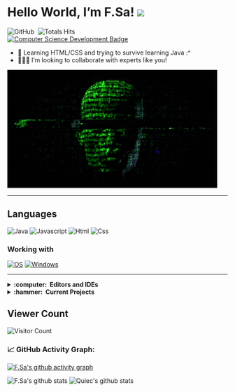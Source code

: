 # Hello World, I’m F.Sa! <img src="https://raw.githubusercontent.com/MartinHeinz/MartinHeinz/master/wave.gif" width="30px">
![GitHub](https://img.shields.io/badge/GITHUB-%23121011.svg?&style=flat&logo=github&logoColor=white)&nbsp;
![Totals Hits](https://komarev.com/ghpvc/?username=FSa-git&style=flat&color=orange&label=PROFILE+VIEWS)
<br>
[![Computer Science Development Badge](https://img.shields.io/badge/-Computer%20Science%20Student-FAB040?style=flat&logoColor=white)](https://github.com/)

- 🌱 Learning HTML/CSS and trying to survive learning Java :^
- 👨🏻‍💻 I’m looking to collaborate with experts like you!

![](https://github.com/FSa-git/Images/blob/main/giphy.gif)

<hr></hr>

## Languages

![Java](https://img.shields.io/badge/Java-ED8B00?style=flat&logo=java&logoColor=white)
![Javascript](https://img.shields.io/badge/JavaScript-323330?style=flat&logo=javascript&logoColor=F7DF1E)
![Html](https://img.shields.io/badge/HTML5-E34F26?style=flat&logo=html5&logoColor=white)
![Css](https://img.shields.io/badge/CSS3-1572B6?style=flat&logo=css3&logoColor=white)

### Working with 
[![OS](https://img.shields.io/badge/OS-macOS-informational?style=flat-square&logo=apple&logoColor=white)](https://en.wikipedia.org/wiki/MacOS)
<a target="_blank" rel="noopener noreferrer" href="https://camo.githubusercontent.com/b44114213a5a462903bd69611bb6846f1dc41fe6f3230bd37c67c3d4eb65f08c/68747470733a2f2f696d672e736869656c64732e696f2f62616467652f2d57696e646f77732d626c61636b3f7374796c653d666c61742d737175617265266c6f676f3d77696e646f7773266c6f676f436f6c6f723d626c7565"><img src="https://camo.githubusercontent.com/b44114213a5a462903bd69611bb6846f1dc41fe6f3230bd37c67c3d4eb65f08c/68747470733a2f2f696d672e736869656c64732e696f2f62616467652f2d57696e646f77732d626c61636b3f7374796c653d666c61742d737175617265266c6f676f3d77696e646f7773266c6f676f436f6c6f723d626c7565" alt="Windows" data-canonical-src="https://img.shields.io/badge/-Windows-black?style=flat-square&amp;logo=windows&amp;logoColor=blue" style="max-width: 100%;"></a>

<hr></hr>

<details>
  <summary><b>:computer: &nbsp;Editors and IDEs</b></summary>
  <br/>
  
  ![Eclipse](https://img.shields.io/badge/ECLIPSE-2C2255.svg?&style=flat&logo=eclipse)&nbsp;
  ![IntelliJ](https://img.shields.io/badge/INTELLIJ-000000.svg?&style=flat&logo=intellij-idea)&nbsp;\
  ![Vscode](https://img.shields.io/badge/Visual_Studio_Code-0078D4?style=flat&logo=visual%20studio%20code&logoColor=white)
  
</details>

<details>
  <summary><b>:hammer: &nbsp;Current Projects</b></summary>
  <br/>
  
 - [ ] Sardinien.com 
 - [ ] Prj1_Java
 - [ ] Html_School
 - [ ] FSa Portfolio
  
</details>

## Viewer Count

![Visitor Count](https://profile-counter.glitch.me/FSa-git/count.svg)

### 📈 GitHub Activity Graph:
[![F.Sa's github activity graph](https://github-readme-activity-graph.cyclic.app/graph?username=FSa-git&theme=github-compact)](https://github.com/Fsa-git/github-readme-activity-graph)

![F.Sa's github stats](https://github-readme-stats.vercel.app/api?username=FSa-git&show_icons=true&theme=radical&include_all_commits=true) ![Quiec's github stats](https://github-readme-stats.vercel.app/api/top-langs/?username=FSa-git&theme=radical&layout=compact)

<!---
FSa-git/FSa-git is a ✨ special ✨ repository because its `README.md` (this file) appears on your GitHub profile.
You can click the Preview link to take a look at your changes.

![Photoshop](https://img.shields.io/badge/Adobe%20Photoshop-31A8FF?style=flat&logo=Adobe%20Photoshop&logoColor=black)
![Lightroom](https://img.shields.io/badge/Adobe%20Lightroom-31A8FF?style=flat&logo=Adobe%20Lightroom&logoColor=white)

--->
